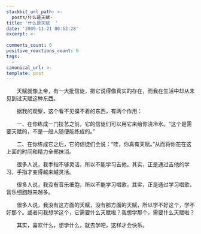 ```yaml
---
stackbit_url_path: >-
  posts/什么是天赋-
title: '什么是天赋  '
date: '2009-11-21 00:52:28'
excerpt: >-
  
comments_count: 0
positive_reactions_count: 0
tags: 
  - 
canonical_url: >-
template: post
---
```

<div style="TEXT-INDENT: 2em"><p>天赋就像上帝，有一大批信徒，把它说得像真实的存在，而我在生活中却从未见到过天赋这种东西。</p><p>据我的观察，这个看不见摸不着的东西，有两个作用：</p><p>一、在你练成一门技艺之前，它的信徒们可以用它来给你浇冷水。“这个是需要天赋的，不是一般人随便能练成的。”</p><p>二、在你练成它之后，它的信徒们会说：“哇，你真有天赋。”从而将你花在这上面的时间和精力全部抹消。&nbsp;</p><p>很多人说，我手指不够灵活，所以不能学习吉他。其实，正是通过吉他的学习，手指才变得越来越灵活。</p><p>很多人说，我没有音乐细胞，所以不能学习唱歌。其实，正是通过学习唱歌，音乐细胞越来越多。</p><p>很多人说，我没有这方面的天赋，没有那方面的天赋，所以学不好这个，学不好那个。或者问我想学这个，它需要什么天赋啦？我想学那个，需要什么天赋啦？</p><p>其实，喜欢什么，想学什么，就去学吧，这样才会快乐。</p></div>